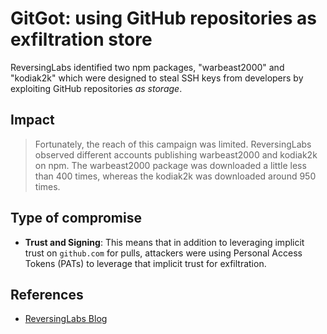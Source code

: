<!-- cSpell:ignore warbeast -->

# GitGot: using GitHub repositories as exfiltration store

ReversingLabs identified two npm packages, "warbeast2000" and "kodiak2k" which
were designed to steal SSH keys from developers by exploiting GitHub
repositories _as storage_.

## Impact

> Fortunately, the reach of this campaign was limited. ReversingLabs observed
> different accounts publishing warbeast2000 and kodiak2k on npm. The
> warbeast2000 package was downloaded a little less than 400 times, whereas the
> kodiak2k was downloaded around 950 times.

## Type of compromise

- **Trust and Signing**: This means that in addition to leveraging implicit
  trust on `github.com` for pulls, attackers were using Personal Access Tokens
  (PATs) to leverage that implicit trust for exfiltration.

## References

- [ReversingLabs Blog](https://www.reversinglabs.com/blog/gitgot-cybercriminals-using-github-to-store-stolen-data)
